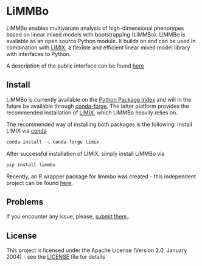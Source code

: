 # LiMMBo

LiMMBo enables multivariate analysis of high-dimensional phenotypes based on
linear mixed models with bootstrapping (LiMMBo). LiMMBo is available as an open
source Python module. It builds on and can be used in combination with
[LIMIX](https://github.com/limix/limix), a flexible and efficient linear mixed
model library with interfaces to Python.

A description of the public interface can be found [here
](https://www.ebi.ac.uk/~hannah/limmbo/index.html)

## Install

LiMMBo is currently available on the [Python Package
Index](https://pypi.python.org) and will in the future be available through
[conda-forge](https://conda-forge.org/#about). The latter platform provides the
recommended installation of [LIMIX](https://github.com/limix/limix), which
LiMMBo heavily relies on.

The recommended way of installing both packages is the following:
Install LIMIX via [conda](http://conda.pydata.org/docs/index.html)
```bash
conda install -c conda-forge limix
```

After successful installation of LIMIX, simply install LiMMBo via
```bash
pip install limmbo
```
Recently, an R wrapper package for limmbo was created - this independent project
can be found [here](https://github.com/fboehm/limmbo2).

## Problems

If you encounter any issue, please, [submit them
](https://github.com/HannahVMeyer/limmbo/issues).


## License

This project is licensed under the Apache License (Version 2.0, January 2004) -
see the [LICENSE](LICENSE) file for details
